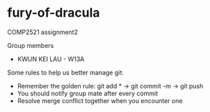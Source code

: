 # fury-of-dracula
COMP2521 assignment2

Group members
- KWUN KEI LAU - W13A


Some rules to help us better manage git:
- Remember the golden rule: git add * -> git commit -m -> git push 
- You should notify group mate after every commit 
- Resolve merge conflict together when you encounter one
